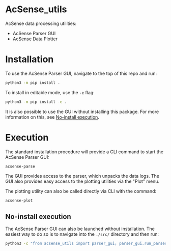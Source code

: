# AcSense_utils

AcSense data processing utilities:

- AcSense Parser GUI
- AcSense Data Plotter

# Installation

To use the AcSense Parser GUI, navigate to the top of this repo and run:

```bash
python3 -m pip install .
```

To install in editable mode, use the `-e` flag:

```bash
python3 -m pip install -e .
```

It is also possible to use the GUI without installing this package. For more
information on this, see [No-install execution](#no-install-execution).

# Execution

The standard installation procedure will provide a CLI command to start the
AcSense Parser GUI:

```bash
acsense-parse
```

The GUI provides access to the parser, which unpacks the data logs. The GUI
also provides easy access to the plotting utilities via the "Plot" menu.

The plotting utility can also be called directly via CLI with the command:

```bash
acsense-plot
```


## No-install execution

The AcSense Parser GUI can also be launched without installation. The easiest
way to do so is to navigate into the `./src/` directory and then run:

```bash
python3 -c "from acsense_utils import parser_gui; parser_gui.run_parser_gui()"
```
